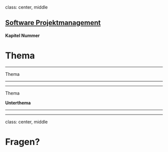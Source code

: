 class: center, middle

## [Software Projektmanagement](index.html)

#### Kapitel Nummer

# Thema


---

Thema

----

---

Thema

**Unterthema**

----

---

class: center, middle

# Fragen?
